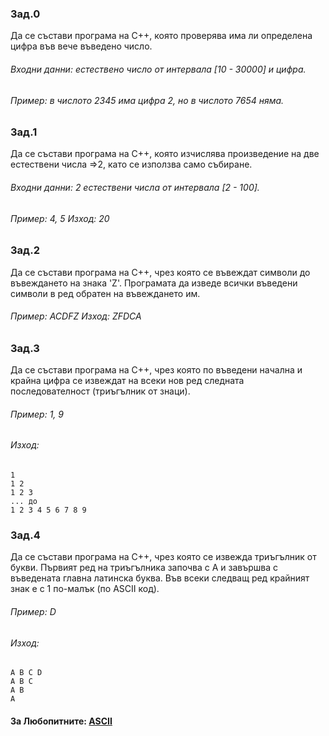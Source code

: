 ### Зад.0
Да се състави програма на C++, която проверява има ли определена цифра във вече въведено число. 
###### Входни данни: естествено число от интервала [10 - 30000] и цифра. 
###### Пример: в числото 2345 има цифра 2, но в числото 7654 няма.

### Зад.1
Да се състави програма на C++, която изчислява произведение на две естествени числа =>2, като се използва само събиране. 
###### Входни данни: 2 естествени числа от интервала [2 - 100]. 
###### Пример: 4, 5 Изход: 20

### Зад.2
Да се състави програма на C++, чрез която се въвеждат символи до въвеждането на знака 'Z'.
Програмата да изведе всички въведени символи в ред обратен на въвеждането им. 
###### Пример: ACDFZ Изход: ZFDCA

### Зад.3
Да се състави програма на C++, чрез която по въведени начална и крайна цифра се извеждат на всеки нов ред следната последователност (триъгълник от знаци).
###### Пример: 1, 9
###### Изход:
	1
	1 2
	1 2 3
	... до 
	1 2 3 4 5 6 7 8 9

### Зад.4
Да се състави програма на C++, чрез която се извежда триъгълник от букви.
Първият ред на триъгълника започва с А и завършва с въведената главна латинска буква. Във всеки следващ ред крайният знак е с 1 по-малък (по ASCII код).
###### Пример: D 
###### Изход:
	A B C D
	A B C 
	A B 
	A 

#### За Любопитните: [ASCII](https://bg.wikipedia.org/wiki/ASCII)
	
